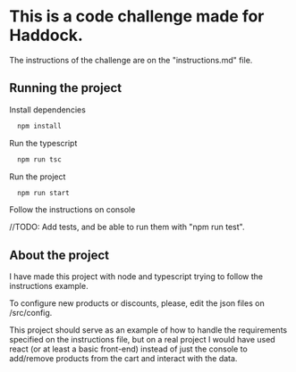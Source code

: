 # This is a code challenge made for Haddock.

The instructions of the challenge are on the "instructions.md" file.

## Running the project

Install dependencies

```bash
  npm install
```

Run the typescript

```bash
  npm run tsc
```

Run the project

```bash
  npm run start
```

Follow the instructions on console

//TODO: Add tests, and be able to run them with "npm run test".

## About the project

I have made this project with node and typescript trying to follow the instructions example.

To configure new products or discounts, please, edit the json files on /src/config.

This project should serve as an example of how to handle the requirements specified on the instructions file, but on a real project I would have used react (or at least a basic front-end) instead of just the console to add/remove products from the cart and interact with the data.
